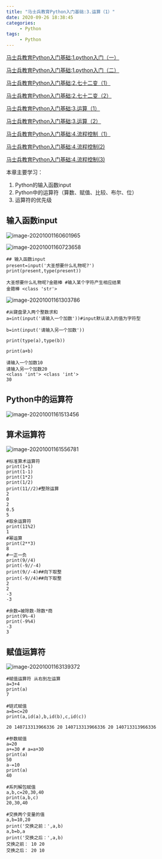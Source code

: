 ```yaml
---
title: "马士兵教育Python入门基础:3.运算（1）"
date: 2020-09-26 18:38:45
categories:
     - Python
tags:
     - Python
---
```



[马士兵教育Python入门基础:1.python入门（一）](https://www.zhouxiaozhao.cn/2020/09/10/python1/)

[马士兵教育Python入门基础:1.python入门（二）](https://www.zhouxiaozhao.cn/2020/09/12/python2/)

[马士兵教育Python入门基础:2.七十二变（1）](https://www.zhouxiaozhao.cn/2020/09/15/python3/)

[马士兵教育Python入门基础:2.七十二变（2）](https://www.zhouxiaozhao.cn/2020/09/24/python4/)

[马士兵教育Python入门基础:3.运算（1）](https://www.zhouxiaozhao.cn/2020/09/26/python5/)

[马士兵教育Python入门基础:3.运算（2）](https://www.zhouxiaozhao.cn/2020/10/15/python6/)

[马士兵教育Python入门基础:4.流程控制（1）](https://www.zhouxiaozhao.cn/2020/10/17/python7/)

[马士兵教育Python入门基础:4.流程控制(2)](https://www.zhouxiaozhao.cn/2020/10/20/python8/)

[马士兵教育Python入门基础:4.流程控制(3)](https://www.zhouxiaozhao.cn/2020/10/22/python9/)

本章主要学习：

1. Python的输入函数input
2. Python中的运算符（算数、赋值、比较、布尔、位）
3. 运算符的优先级

## 输入函数input

![image-20201001160601965](/img/posts/2020.9.26/image-20201001160601965.png)

![image-20201001160723658](/img/posts/2020.9.26/image-20201001160723658.png)

```
## 输入函数input
present=input('大圣想要什么礼物呢?')
print(present,type(present))

大圣想要什么礼物呢?金箍棒 #输入某个字符产生相应结果
金箍棒 <class 'str'>
```

![image-20201001161303786](/img/posts/2020.9.26/image-20201001161303786.png)

```
#从键盘录入两个整数求和
a=int(input('请输入一个加数'))#input默认读入的值为字符型

b=int(input('请输入另一个加数'))

print(type(a),type(b))

print(a+b)

请输入一个加数10
请输入另一个加数20
<class 'int'> <class 'int'>
30
```

## Python中的运算符

![image-20201001161513456](/img/posts/2020.9.26/image-20201001161513456.png)

## 算术运算符

![image-20201001161556781](/img/posts/2020.9.26/image-20201001161556781.png)

```
#标准算术运算符
print(1+1)
print(1-1)
print(1*2)
print(1/2)
print(11//2)#整除运算
2
0
2
0.5
5
#取余运算符
print(11%2)
1
#幂运算
print(2**3)
8
#一正一负
print(9//4)
print(-9//-4)
print(9//-4)##向下取整
print(-9//4)##向下取整
2
2
-3
-3

#余数=被除数-除数*商
print(9%-4)
print(-9%4)
-3
3
```

## 赋值运算符

![image-20201001163139372](/img/posts/2020.9.26/image-20201001163139372.png)

```
#赋值运算符 从右到左运算
a=3+4
print(a)
7

#链式赋值
a=b=c=20
print(a,id(a),b,id(b),c,id(c))

20 140713313966336 20 140713313966336 20 140713313966336

#参数赋值
a=20
a+=30 # a=a+30
print(a)
50
a-=10
print(a)
40

#系列解包赋值
a,b,c=20,30,40
print(a,b,c)
20,30,40

#交换两个变量的值
a,b=10,20
print('交换之前：',a,b)
a,b=b,a
print('交换之后：',a,b)
交换之前： 10 20
交换之后： 20 10
```
